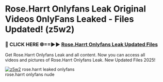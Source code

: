 # Rose.Harrt Onlyfans Leak Original Videos 0nlyFans Leaked - Files Updated! (z5w2)

<h3>🔴 CLICK HERE 🌐==►► <a href="https://tinyurl.com/2jnfzry5" rel="nofollow">Rose.Harrt Onlyfans Leak Updated Files</a></h3>

Get Rose.Harrt Onlyfans Leak and all content. Now you can access all videos and pictures of Rose.Harrt Onlyfans Leak. New Updated Files 2025!

[![z5w2](https://i.imgur.com/GyGTBgg.gif)](https://tinyurl.com/2jnfzry5)
rose.harrt leaked onlyfans<br>
rose.harrt onlyfans nude